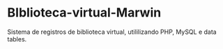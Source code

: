 # BIblioteca-virtual-Marwin
Sistema de registros de biblioteca virtual, utililizando PHP, MySQL e data tables.
